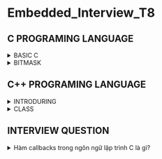 # Embedded_Interview_T8
## C PROGRAMING LANGUAGE

<details><summary>BASIC C </summary>
	
### Variable
- A variable in C is a memory location with some name that helps store some form of data and retrieves it when required. We can store different types of data in the variable and reuse the same variable for storing some other data any of times.
  
- C variable Syntax :

```c
      data_type variable_name = value; // defining single variable
      data_type variable_name1, variable_name2; // defining mutilple variable
``` 
  Example :

```c
	int a = 10; // Create a variable is a that have data type is int and value is 10.
	float b,c; // Create two variables are a and b that have data type is float and value is uninitialized.
```
### DataTypes in C

- The data types in C can be classified as follows:

	| Types | Description |
	|:------:|:--------:|
	| Primitive Data Types | Primitive data types are the most basic data types that are used for representing simple values such as integers, float, characters, etc. |
	| User Defined Data Types | The user-defined data types are defined by the user himself. |
	| Derived Types | The data types that are derived from the primitive or built-in datatypes are referred to as Derived Data Types. |


![image](https://github.com/ManhPhung/Embedded_Interview_T8/assets/141265486/32310e46-effd-4824-b992-171777c9b5fe)



- Primitive Data Types :

	| Data Type | Size (bytes) | Range | Format Specifier |
	|:---------:|:------------:|:-----:|:----------------:|
	| short int | 2 | -32,768 to 32,767 | %hd |
	| unsigned short int | 2 | 0 to 65,535 | %hu | 
	| unsigned int | 4 | 0 to 4,294,967,295 | %u |
	|int | 4 | -2,147,483,648 to 2,147,483,647 | %d | 
	| long int | 4 | -2,147,483,648 to 2,147,483,647 | %ld | 
	| unsigned long int | 4 | 0 to 4,294,967,295 | %lu |
	| long long int | 8 | -(2^63) to (2^63)-1 | %lld |
	| unsigned long long int | 8 | 0 to 18,446,744,073,709,551,615 | %llu | 
	| signed char | 1 | -128 to 127 | %c | 
	| unsigned char | 1 | 0 to 255 | %c | 
	| float | 4 | 1.2E-38 to 3.4E+38 | %f |
	| double | 8 | 1.7E-308 to 1.7E+308 | %lf |
	| long double | 16 | 3.4E-4932 to 1.1E+4932 | %Lf |
</details>

	
<details><summary>BITMASK </summary>

### What is bitmask in C programing language

	In computer programming, the process of modifying and utilizing binary representations of numbers or any other data is known as bitmasking
	The idea for bit masking is based on boolean logic. For those not familiar, boolean logic is the manipulation of 'true' (1) and 'false' (0) through logical operations (that take 0s and 1s as their argument). We are concerned with the following operations:

	- NOT a - the final value is the opposite of the input value (1 -> 0, 0 -> 1)
	- a AND b - if both values are 1, the final value is 1, otherwise the final value is 0
	- a OR b - if either value is 1, the final value is 1, otherwise the final value is 0
	- a XOR b - if one value is 1 and the other value is 0, the final value is 1, otherwise the final value is 0

 	Bit masks are often used when setting flags. Flags are values that can be in two states, such as 'on/off' and 'moving/stationary'.
  

### Setting bit n

	Setting bit n is as simple as ORing the value of the storage variable with the value 2^n.
	
	storage |= 1 << n;
	
	As an example, here is the setting of bit 3 where storage is a char (8 bits):
	
		01000010 
 	OR 	00001000 
  	----------------
	 	01001010
	
	The 2^n logic places the '1' value at the proper bit in the mask itself, allowing access to that same bit in the storage variable.

### Clearing bit n

	Clearing bit n is the result of ANDing the value of the storage variable with the inverse (NOT) of the value 2^n:
	
	storage &= ~(1 << n);
	
	Here's the example again:
	
		01001010 
  	AND 	11110111
   	----------------
   		01000010

### Flipping bit n

	Flipping bit n is the result of XORing the value of the storage variable with 2^n:
	
	storage ^= 1 << n;
	
		01000010 01001010 
  	XOR	00001000 00001000
   	-------------------------
   		01001010 01000010

### Checking bit n

	Checking a bit is ANDing the value of 2^n with the bit storage:
	
	bit = storage & (1 << n);
	
		01000010 01001010
 	AND	00001000 00001000
  	-------------------------
  		00000000 00001000
</details>

## C++ PROGRAMING LANGUAGE

<details><summary>INTRODURING </summary>

- C++ is a general-purpose programming language that was developed as an enhancement of the C language to include object-oriented paradigm. It is an imperative and a compiled language.
	
</details>

<details><summary>CLASS </summary>

- Class in C++ is the building block that leads to Object-Oriented programming. It is a user-defined data type, which holds its own data members and member functions, which can be accessed and used by creating an instance of that class. A C++ class is like a blueprint for an object.
	- A Class is a user-defined data type that has data members and member functions.
	- Data members are the data variables and member functions are the functions used to manipulate these variables together, these data members and member functions define the properties and behavior of the objects in a Class.
	- In the above example of class Car, the data member will be speed limit, mileage, etc, and member functions can be applying brakes, increasing speed, etc.
- An Object is an instance of a Class. When a class is defined, no memory is allocated but when it is instantiated (i.e. an object is created) memory is allocated.
### Defining Class and Declaring Objects

- A class is defined in C++ using the keyword class followed by the name of the class. The body of the class is defined inside the curly brackets and terminated by a semicolon at the end.
	![image](https://github.com/ManhPhung/Embedded_Interview_T8/assets/141265486/cb347c61-0435-4045-8385-16f8df3d43a3)
	Example :
```c++
class SinhVien					// Declare a class that has name SinhVien
{
	Private :				// Member variables ID , Name , age class have access specifier Private
		string ID ; 			
		string Name ;
		unsigned int Age ;
		string Class ;
	Public :				// Member Function get...(), set...() have access specifier Public
		string ID ; 			
		setID();
		setName();
		setAge();
		setClass();
		getID();
		getName();
		getAge();
		getClass();
}
```
### Declaring Objects
- When a class is defined, only the specification for the object is defined; no memory or storage is allocated. To use the data and access functions defined in the class, you need to create objects.
```c++
SinhVien sv1;
```
- Accessing data members and member functions: The data members and member functions of the class can be accessed using the dot(‘.’) operator with the object. For example, if the name of the object is obj and you want to access the member function with the name printName() then you will have to write obj.printName().

### Accessing Data Members
- The public data members are also accessed in the same way given however the private data members are not allowed to be accessed directly by the object. Accessing a data member depends solely on the access control of that data member. There are three access modifiers: public, private, and protected.

  	1. Public: All the class members declared under the public specifier will be available to everyone. The data members and member functions declared as public can be accessed by other classes and functions too. The public members of a class can be accessed from anywhere in the program using the direct member access operator (.) with the object of that class.
	2. Private: The class members declared as private can be accessed only by the member functions inside the class. They are not allowed to be accessed directly by any object or function outside the class. Only the member functions or the friend functions are allowed to access the private data members of the class.
	3. Protected: The protected access modifier is similar to the private access modifier in the sense that it can’t be accessed outside of its class unless with the help of a friend class. The difference is that the class members declared as Protected can be accessed by any subclass (derived class) of that class as well. 

</details>

## INTERVIEW QUESTION

<details><summary>Hàm callbacks trong ngôn ngữ lập trình C là gì? </summary>
	
	Callback function là một kỹ thuật quan trọng trong C. Hàm callback là hàm mà có tham số truyền vào là một hàm khác được gọi thông qua con trỏ trỏ tới địa chỉ của hàm được gọi.
	
```c
#include <stdio.h>
 
void A(){
  printf("I am function A\n");
}
 
// Tạo một callback function B có tham số truyền vào là địa chỉ của một hàm khác.
void B(void (*ptr)())
{
    (*ptr)(); // callback to A
}
 
int main()
{
    // Tạo một biến con trỏ có tên ptr và có giá trị là địa chỉ bắt đầu của hàm A	
    void (*ptr)() = &A;
 
    // Gọi hàm B và đối số được truyền vào là địa chỉ của hàm A. Ta gọi B là một callback function.
    B(ptr);
 
    return 0;
}

 ```

</details>





